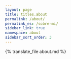 ```yaml
---
layout: page
title: titles.about
permalink: /about/
permalink_es: /sobre-mi/
sidebar_link: true
namespace: about
sidebar_sort_order: 3
---
```


{% translate_file about.md %}